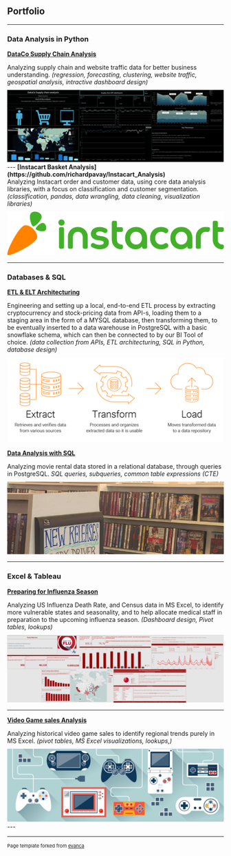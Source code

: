 ## Portfolio

---

### Data Analysis in Python

<b>[DataCo Supply Chain Analysis](https://github.com/richardpavay/DataCo-Supply-Chain-Analysis)</b>
<div>
  Analyzing supply chain and website traffic data for better business understanding. <i>(regression, forecasting, clustering, website traffic, geospatial analysis, intractive dashboard design)</i>
<a href="https://public.tableau.com/app/profile/p.vay.rich.rd/viz/DataCoSupplychainAnalysisstory/Finalprojectstory" target="blank"><img style="margin-top: 10px;" src="images/DataCo Montage.bmp?raw=true"/></a>
</div>
---
<b>[Instacart Basket Analysis](https://github.com/richardpavay/Instacart_Analysis)</b>
<div>Analyzing Instacart order and customer data, using core data analysis libraries, with a focus on classification and customer segmentation. <i>(classification, pandas, data wrangling, data cleaning, visualization libraries)</i></div>
<a href="https://github.com/richardpavay/Instacart_Analysis" target="blank"><img style="margin-top: 10px;" src="images/instacart logo.png?raw=true"/></a>

---
### Databases & SQL

<b>[ETL & ELT Architecturing](https://github.com/richardpavay/ETL_project)</b>
<div>Engineering and setting up a local, end-to-end ETL process by extracting cryptocurrency and stock-pricing data from API-s, loading them to a staging area in the form of a MYSQL database, then transforming them, to be eventually inserted to a data warehouse in PostgreSQL with a basic snowflake schema, which can then be connected to by our BI Tool of choice. <i>(data collection from APIs, ETL architecturing, SQL in Python, database design)</i></div>
<a href = "https://github.com/richardpavay/ETL_project" target="blank"><img style="margin-top: 10px;" src="images/etl_logo.png?raw=true"/></a>

<b>[Data Analysis with SQL](https://github.com/richardpavay/Rockbuster_SQL_project)</b>
<div>Analyzing movie rental data stored in a relational database, through queries in PostgreSQL. <i>SQL queries, subqueries, common table expressions (CTE)</i></div>
<a href="https://github.com/richardpavay/Rockbuster_SQL_project" target="blank"><img style="margin-top: 10px;" src="images/movies.jpg?raw=true"/></a>

---

### Excel & Tableau

<b>[Preparing for Influenza Season](https://github.com/richardpavay/ETL_project)</b>
<div>
  Analyzing US Influenza Death Rate, and Census data in MS Excel, to identify more vulnerable states and seasonality, and to help allocate medical staff in preparation to the upcoming influenza season. <i>(Dashboard design, Pivot tables, lookups)</i>
<a href="https://public.tableau.com/app/profile/p.vay.rich.rd/viz/FinalProjectStory_16788979106880/Fluprojectstoryboard" target="blank"><img style="margin-top: 10px;" src="images/Flu Montage.bmp?raw=true"/></a>

</div>

---

<b>[Video Game sales Analysis](https://github.com/richardpavay/GameCo-sales-analysis)</b>
<div>Analyzing historical video game sales to identify regional trends purely in MS Excel. <i>(pivot tables, MS Excel visualizations, lookups,)</i></div>
<a href="https://github.com/richardpavay/GameCo-sales-analysis" target="blank"><img style="margin-top: 10px;" src="images/game.jpg?raw=true"/></a>
---


---
<p style="font-size:11px">Page template forked from <a href="https://github.com/evanca/quick-portfolio">evanca</a></p>
<!-- Remove above link if you don't want to attibute -->
